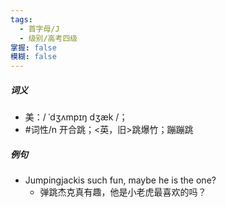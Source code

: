 ```yaml
---
tags:
  - 首字母/J
  - 级别/高考四级
掌握: false
模糊: false
---
```

##### 词义
- 美：/ ˈdʒʌmpɪŋ dʒæk /；
- #词性/n 开合跳；<英，旧>跳爆竹；蹦蹦跳
##### 例句
- Jumpingjackis such fun, maybe he is the one?
	- 弹跳杰克真有趣，他是小老虎最喜欢的吗？
